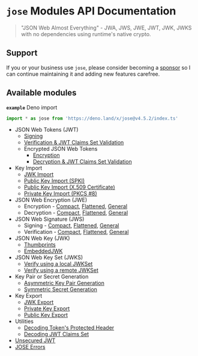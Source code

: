 # `jose` Modules API Documentation

> "JSON Web Almost Everything" - JWA, JWS, JWE, JWT, JWK, JWKS with no dependencies using runtime's native crypto.

## Support

If you or your business use `jose`, please consider becoming a [sponsor][support-sponsor] so I can continue maintaining it and adding new features carefree.

## Available modules

**`example`** Deno import
```js
import * as jose from 'https://deno.land/x/jose@v4.5.2/index.ts'
```

- JSON Web Tokens (JWT)
  - [Signing](https://github.com/panva/jose/blob/v4.5.2/docs/classes/jwt_sign.SignJWT.md#readme)
  - [Verification & JWT Claims Set Validation](https://github.com/panva/jose/blob/v4.5.2/docs/functions/jwt_verify.jwtVerify.md#readme)
  - Encrypted JSON Web Tokens
    - [Encryption](https://github.com/panva/jose/blob/v4.5.2/docs/classes/jwt_encrypt.EncryptJWT.md#readme)
    - [Decryption & JWT Claims Set Validation](https://github.com/panva/jose/blob/v4.5.2/docs/functions/jwt_decrypt.jwtDecrypt.md#readme)
- Key Import
  - [JWK Import](https://github.com/panva/jose/blob/v4.5.2/docs/functions/key_import.importJWK.md#readme)
  - [Public Key Import (SPKI)](https://github.com/panva/jose/blob/v4.5.2/docs/functions/key_import.importSPKI.md#readme)
  - [Public Key Import (X.509 Certificate)](https://github.com/panva/jose/blob/v4.5.2/docs/functions/key_import.importX509.md#readme)
  - [Private Key Import (PKCS #8)](https://github.com/panva/jose/blob/v4.5.2/docs/functions/key_import.importPKCS8.md#readme)
- JSON Web Encryption (JWE)
  - Encryption - [Compact](https://github.com/panva/jose/blob/v4.5.2/docs/classes/jwe_compact_encrypt.CompactEncrypt.md#readme), [Flattened](https://github.com/panva/jose/blob/v4.5.2/docs/classes/jwe_flattened_encrypt.FlattenedEncrypt.md#readme), [General](https://github.com/panva/jose/blob/v4.5.2/docs/classes/jwe_general_encrypt.GeneralEncrypt.md#readme)
  - Decryption - [Compact](https://github.com/panva/jose/blob/v4.5.2/docs/functions/jwe_compact_decrypt.compactDecrypt.md#readme), [Flattened](https://github.com/panva/jose/blob/v4.5.2/docs/functions/jwe_flattened_decrypt.flattenedDecrypt.md#readme), [General](https://github.com/panva/jose/blob/v4.5.2/docs/functions/jwe_general_decrypt.generalDecrypt.md#readme)
- JSON Web Signature (JWS)
  - Signing - [Compact](https://github.com/panva/jose/blob/v4.5.2/docs/classes/jws_compact_sign.CompactSign.md#readme), [Flattened](https://github.com/panva/jose/blob/v4.5.2/docs/classes/jws_flattened_sign.FlattenedSign.md#readme), [General](https://github.com/panva/jose/blob/v4.5.2/docs/classes/jws_general_sign.GeneralSign.md#readme)
  - Verification - [Compact](https://github.com/panva/jose/blob/v4.5.2/docs/functions/jws_compact_verify.compactVerify.md#readme), [Flattened](https://github.com/panva/jose/blob/v4.5.2/docs/functions/jws_flattened_verify.flattenedVerify.md#readme), [General](https://github.com/panva/jose/blob/v4.5.2/docs/functions/jws_general_verify.generalVerify.md#readme)
- JSON Web Key (JWK)
  - [Thumbprints](https://github.com/panva/jose/blob/v4.5.2/docs/functions/jwk_thumbprint.calculateJwkThumbprint.md#readme)
  - [EmbeddedJWK](https://github.com/panva/jose/blob/v4.5.2/docs/functions/jwk_embedded.EmbeddedJWK.md#readme)
- JSON Web Key Set (JWKS)
  - [Verify using a local JWKSet](https://github.com/panva/jose/blob/v4.5.2/docs/functions/jwks_local.createLocalJWKSet.md#readme)
  - [Verify using a remote JWKSet](https://github.com/panva/jose/blob/v4.5.2/docs/functions/jwks_remote.createRemoteJWKSet.md#readme)
- Key Pair or Secret Generation
  - [Asymmetric Key Pair Generation](https://github.com/panva/jose/blob/v4.5.2/docs/functions/key_generate_key_pair.generateKeyPair.md#readme)
  - [Symmetric Secret Generation](https://github.com/panva/jose/blob/v4.5.2/docs/functions/key_generate_secret.generateSecret.md#readme)
- Key Export
  - [JWK Export](https://github.com/panva/jose/blob/v4.5.2/docs/functions/key_export.exportJWK.md#readme)
  - [Private Key Export](https://github.com/panva/jose/blob/v4.5.2/docs/functions/key_export.exportPKCS8.md#readme)
  - [Public Key Export](https://github.com/panva/jose/blob/v4.5.2/docs/functions/key_export.exportSPKI.md#readme)
- Utilities
  - [Decoding Token's Protected Header](https://github.com/panva/jose/blob/v4.5.2/docs/functions/util_decode_protected_header.decodeProtectedHeader.md#readme)
  - [Decoding JWT Claims Set](https://github.com/panva/jose/blob/v4.5.2/docs/functions/util_decode_jwt.decodeJwt.md#readme)
- [Unsecured JWT](https://github.com/panva/jose/blob/v4.5.2/docs/classes/jwt_unsecured.UnsecuredJWT.md#readme)
- [JOSE Errors](https://github.com/panva/jose/blob/v4.5.2/docs/modules/util_errors.md#readme)

[support-sponsor]: https://github.com/sponsors/panva
